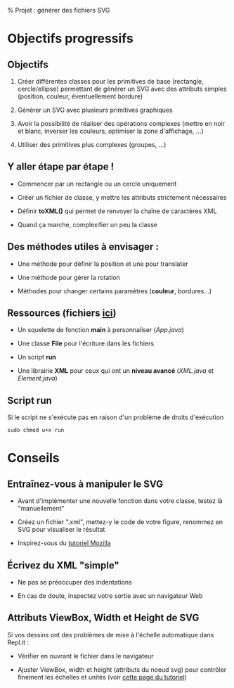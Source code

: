 % Projet : générer des fichiers SVG

Objectifs progressifs
======================

Objectifs
--------------------

  1. Créer différentes classes pour les primitives de base (rectangle, cercle/ellipse) permettant de générer un SVG avec des attributs simples (position, couleur, éventuellement bordure)

  2. Générer un SVG avec plusieurs primitives graphiques
  
  3. Avoir la possibilité de réaliser des opérations complexes (mettre en noir et blanc, inverser les couleurs, optimiser la zone d'affichage, ...)
  
  4. Utiliser des primitives plus complexes (groupes, ...)

Y aller étape par étape !
--------------------

  - Commencer par un rectangle ou un cercle uniquement

  - Créer un fichier de classe, y mettre les attributs strictement nécessaires

  - Définir **toXML()** qui permet de renvoyer la chaîne de caractères XML

  - Quand ça marche, complexifier un peu la classe


Des méthodes utiles à envisager :
--------------------

  - Une méthode pour définir la position et une pour translater

  - Une méthode pour gérer la rotation

  - Méthodes pour changer certains paramètres (**couleur**, bordures...)

Ressources (fichiers [ici](https://github.com/boisgera/POO-Java/tree/master/ressources_projet))
----------------

  - Un squelette de fonction **main** à personnaliser (*App.java*)

  - Une classe **File** pour l'écriture dans les fichiers

  - Un script **run**

  - Une librairie **XML** pour ceux qui ont un **niveau avancé** (*XML.java* et *Element.java*)

Script run
-----------------

Si le script ne s'exécute pas en raison d'un problème de droits d'exécution 

    sudo chmod u+x run


Conseils
================

Entraînez-vous à manipuler le SVG
------------

  - Avant d'implémenter une nouvelle fonction dans votre classe, testez là "manuellement"

  - Créez un fichier ".xml", mettez-y le code de votre figure, renommez en SVG pour visualiser le résultat

  - Inspirez-vous du [tutoriel Mozilla](https://developer.mozilla.org/fr/docs/Web/SVG/Tutoriel)


Écrivez du XML "simple"
-------------

  - Ne pas se préoccuper des indentations

  - En cas de doute, inspectez votre sortie avec un navigateur Web


Attributs ViewBox, Width et Height de SVG
---------------

Si vos dessins ont des problèmes de mise à l'échelle automatique dans Repl.it :

  - Vérifier en ouvrant le fichier dans le navigateur

  -  Ajuster ViewBox, width et height (attributs du noeud svg) pour contrôler finement les échelles et unités (voir [cette page du tutoriel](https://developer.mozilla.org/fr/docs/Web/SVG/Tutoriel/Positionnement))  




<link href="https://fonts.googleapis.com/css?family=Inconsolata:400,700" rel="stylesheet"> 

<!--
<link href="https://cdnjs.cloudflare.com/ajax/libs/font-awesome/4.7.0/css/font-awesome.css" rel="stylesheet">
 -->
<link rel="stylesheet" href="https://use.fontawesome.com/releases/v5.8.2/css/all.css" integrity="sha384-oS3vJWv+0UjzBfQzYUhtDYW+Pj2yciDJxpsK1OYPAYjqT085Qq/1cq5FLXAZQ7Ay" crossorigin="anonymous">
